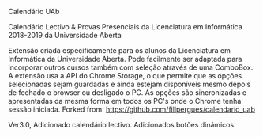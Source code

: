 Calendário UAb

Calendário Lectivo & Provas Presenciais da Licenciatura em Informática 2018-2019 da Universidade Aberta

Extensão criada especificamente para os alunos da Licenciatura em Informática da Universidade Aberta. 
Pode facilmente ser adaptada para incorporar outros cursos também com seleção através de uma ComboBox.
A extensão usa a API do Chrome Storage, o que permite que as opções selecionadas sejam guardadas e ainda estejam disponíveis mesmo depois de fechado o browser ou desligado o PC. 
As opções são sincronizadas e apresentadas da mesma forma em todos os PC's onde o Chrome tenha sessão iniciada.
Forked from: https://github.com/filipergues/calendario_uab

Ver3.0, Adicionado calendário lectivo. Adicionados botões dinámicos.

